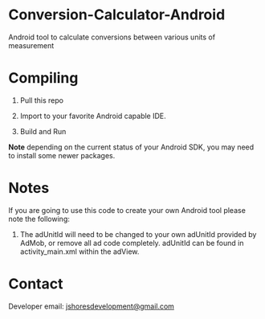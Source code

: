 # Conversion-Calculator-Android

Android tool to calculate conversions between various units of measurement


Compiling
=========

1. Pull this repo

2. Import to your favorite Android capable IDE.

3. Build and Run

**Note** depending on the current status of your Android SDK, you may need to install some newer packages.

Notes
=====

If you are going to use this code to create your own Android tool please note the following:

1. The adUnitId will need to be changed to your own adUnitId provided by AdMob, or remove all ad code completely.
adUnitId can be found in activity_main.xml within the adView.

Contact
=======

Developer email: jshoresdevelopment@gmail.com
